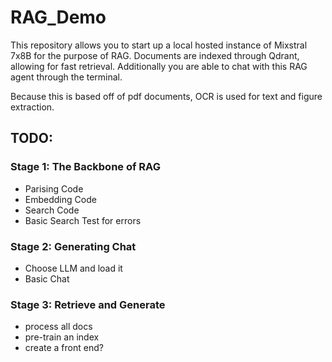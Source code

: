 # RAG_Demo
This repository allows you to start up a local hosted instance of Mixstral 7x8B for the purpose of RAG.
Documents are indexed through Qdrant, allowing for fast retrieval.
Additionally you are able to chat with this RAG agent through the terminal.

Because this is based off of pdf documents, OCR is used for text and figure extraction.

## TODO:
### Stage 1: The Backbone of RAG
- Parising Code
- Embedding Code
- Search Code
- Basic Search Test for errors

### Stage 2: Generating Chat
- Choose LLM and load it
- Basic Chat

### Stage 3: Retrieve and Generate
- process all docs
- pre-train an index
- create a front end?